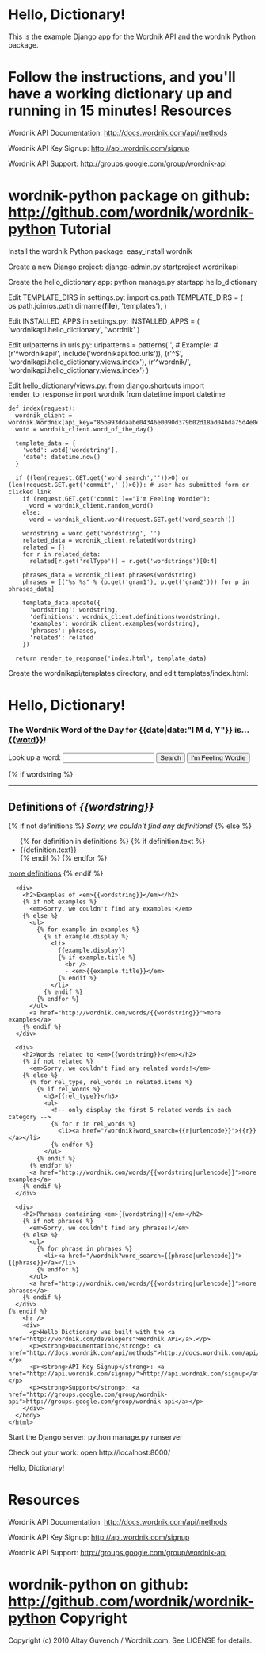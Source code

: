 Hello, Dictionary!
==================

This is the example Django app for the Wordnik API and the wordnik Python package.  

Follow the instructions, and you'll have a working dictionary up and running in 15 minutes!
Resources
=========
Wordnik API Documentation: http://docs.wordnik.com/api/methods

Wordnik API Key Signup: http://api.wordnik.com/signup

Wordnik API Support: http://groups.google.com/group/wordnik-api

wordnik-python package on github: http://github.com/wordnik/wordnik-python
Tutorial
========

Install the wordnik Python package:
    easy_install wordnik

Create a new Django project: 
    django-admin.py startproject wordnikapi

Create the hello_dictionary app: 
    python manage.py startapp hello_dictionary

Edit TEMPLATE_DIRS in settings.py:
    import os.path
    TEMPLATE_DIRS = ( os.path.join(os.path.dirname(__file__), 'templates'), )

Edit INSTALLED_APPS in settings.py:
    INSTALLED_APPS = (
        'wordnikapi.hello_dictionary',
        'wordnik'
    )

Edit urlpatterns in urls.py:
    urlpatterns = patterns('',
        # Example:
        # (r'^wordnikapi/', include('wordnikapi.foo.urls')),
        (r'^$', 'wordnikapi.hello_dictionary.views.index'),
        (r'^wordnik/', 'wordnikapi.hello_dictionary.views.index')
    )

Edit hello_dictionary/views.py:
    from django.shortcuts import render_to_response
    import wordnik
    from datetime import datetime

    def index(request):
      wordnik_client = wordnik.Wordnik(api_key="85b993ddaabe04346e0090d379b02d18ad04bda75d4e0ecca")
      wotd = wordnik_client.word_of_the_day()

      template_data = { 
        'wotd': wotd['wordstring'], 
        'date': datetime.now() 
      }

      if ((len(request.GET.get('word_search',''))>0) or (len(request.GET.get('commit',''))>0)): # user has submitted form or clicked link
        if (request.GET.get('commit')=="I'm Feeling Wordie"):
          word = wordnik_client.random_word()
        else:
          word = wordnik_client.word(request.GET.get('word_search'))

        wordstring = word.get('wordstring', '')
        related_data = wordnik_client.related(wordstring)
        related = {}
        for r in related_data:
          related[r.get('relType')] = r.get('wordstrings')[0:4]

        phrases_data = wordnik_client.phrases(wordstring)
        phrases = [("%s %s" % (p.get('gram1'), p.get('gram2'))) for p in phrases_data]

        template_data.update({
          'wordstring': wordstring,
          'definitions': wordnik_client.definitions(wordstring),
          'examples': wordnik_client.examples(wordstring),
          'phrases': phrases,
          'related': related
        })

      return render_to_response('index.html', template_data)

Create the wordnikapi/templates directory, and edit templates/index.html:
    <html>
      <head>
        <title>Hello, Dictionary!</title>
      </head>
      <body>
        <div>
          <h1>Hello, Dictionary!</h3>
          <h3>The Wordnik Word of the Day for {{date|date:"l M d, Y"}} is... <strong><a href="/wordnik?word_search={{wotd|urlencode}}">{{wotd}}</a></strong>!
          </h3>
          <p>
            <form method='get' action='/wordnik'>
              Look up a word: 
              <input type='text' name='word_search' />
              <input type='submit' name='commit' value='Search' />
              <input type='submit' name='commit' value="I'm Feeling Wordie" />
            </form>
          </p>
        </div>
    {% if wordstring %}
      <hr />
      <div>
        <h2>Definitions of <em>{{wordstring}}</em></h2>
        {% if not definitions %}
          <em>Sorry, we couldn't find any definitions!</em>
        {% else %}
          <ul>
            {% for definition in definitions %}
              {% if definition.text %}
                <li>{{definition.text}}</li>
              {% endif %}
            {% endfor %}
          </ul>
          <a href="http://wordnik.com/words/{{wordstring}}">more definitions</a>
        {% endif %}
      </div>

      <div>
        <h2>Examples of <em>{{wordstring}}</em></h2>
        {% if not examples %}
          <em>Sorry, we couldn't find any examples!</em>
        {% else %}
          <ul>
            {% for example in examples %}
              {% if example.display %}
                <li>
                  {{example.display}}
                  {% if example.title %} 
                    <br />
                    - <em>{{example.title}}</em>
                  {% endif %}
                </li>
              {% endif %}
            {% endfor %}
          </ul>
          <a href="http://wordnik.com/words/{{wordstring}}">more examples</a>
        {% endif %}
      </div>

      <div>
        <h2>Words related to <em>{{wordstring}}</em></h2>
        {% if not related %}
          <em>Sorry, we couldn't find any related words!</em>
        {% else %}
          {% for rel_type, rel_words in related.items %}
            {% if rel_words %}
              <h3>{{rel_type}}</h3>
              <ul>
                <!-- only display the first 5 related words in each category -->
                {% for r in rel_words %}
                  <li><a href="/wordnik?word_search={{r|urlencode}}">{{r}}</a></li>
                {% endfor %}
              </ul>
            {% endif %}
          {% endfor %}
          <a href="http://wordnik.com/words/{{wordstring|urlencode}}">more examples</a>
        {% endif %}
      </div>

      <div>
        <h2>Phrases containing <em>{{wordstring}}</em></h2>
        {% if not phrases %}
          <em>Sorry, we couldn't find any phrases!</em>
        {% else %}
          <ul>
            {% for phrase in phrases %}
              <li><a href="/wordnik?word_search={{phrase|urlencode}}">{{phrase}}</a></li>
            {% endfor %}
          </ul>
          <a href="http://wordnik.com/words/{{wordstring|urlencode}}">more phrases</a>
        {% endif %}
      </div>
    {% endif %}
        <hr />
        <div>
          <p>Hello Dictionary was built with the <a href="http://wordnik.com/developers">Wordnik API</a>.</p>
          <p><strong>Documentation</strong>: <a href="http://docs.wordnik.com/api/methods">http://docs.wordnik.com/api/methods</a></p>
          <p><strong>API Key Signup</strong>: <a href="http://api.wordnik.com/signup/">http://api.wordnik.com/signup</a></p>
          <p><strong>Support</strong>: <a href="http://groups.google.com/group/wordnik-api">http://groups.google.com/group/wordnik-api</a></p>
        </div>
      </body>
    </html>

Start the Django server:
    python manage.py runserver

Check out your work:
    open http://localhost:8000/

Hello, Dictionary!

Resources
=========
Wordnik API Documentation: http://docs.wordnik.com/api/methods

Wordnik API Key Signup: http://api.wordnik.com/signup

Wordnik API Support: http://groups.google.com/group/wordnik-api

wordnik-python on github: http://github.com/wordnik/wordnik-python
Copyright
=========

Copyright (c) 2010 Altay Guvench / Wordnik.com. See LICENSE for details.
